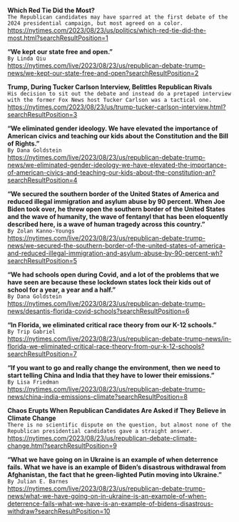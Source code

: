 **Which Red Tie Did the Most?**\
`The Republican candidates may have sparred at the first debate of the 2024 presidential campaign, but most agreed on a color.`\
https://nytimes.com/2023/08/23/us/politics/which-red-tie-did-the-most.html?searchResultPosition=1

**“We kept our state free and open.”**\
`By Linda Qiu`\
https://nytimes.com/live/2023/08/23/us/republican-debate-trump-news/we-kept-our-state-free-and-open?searchResultPosition=2

**Trump, During Tucker Carlson Interview, Belittles Republican Rivals**\
`His decision to sit out the debate and instead do a pretaped interview with the former Fox News host Tucker Carlson was a tactical one.`\
https://nytimes.com/2023/08/23/us/trump-tucker-carlson-interview.html?searchResultPosition=3

**“We eliminated gender ideology. We have elevated the importance of American civics and teaching our kids about the Constitution and the Bill of Rights.”**\
`By Dana Goldstein`\
https://nytimes.com/live/2023/08/23/us/republican-debate-trump-news/we-eliminated-gender-ideology-we-have-elevated-the-importance-of-american-civics-and-teaching-our-kids-about-the-constitution-an?searchResultPosition=4

**“We secured the southern border of the United States of America and reduced illegal immigration and asylum abuse by 90 percent. When Joe Biden took over, he threw open the southern border of the United States and the wave of humanity, the wave of fentanyl that has been eloquently described here, is a wave of human tragedy across this country.”**\
`By Zolan Kanno-Youngs`\
https://nytimes.com/live/2023/08/23/us/republican-debate-trump-news/we-secured-the-southern-border-of-the-united-states-of-america-and-reduced-illegal-immigration-and-asylum-abuse-by-90-percent-wh?searchResultPosition=5

**“We had schools open during Covid, and a lot of the problems that we have seen are because these lockdown states lock their kids out of school for a year, a year and a half.”**\
`By Dana Goldstein`\
https://nytimes.com/live/2023/08/23/us/republican-debate-trump-news/desantis-florida-covid-schools?searchResultPosition=6

**“In Florida, we eliminated critical race theory from our K-12 schools.”**\
`By Trip Gabriel`\
https://nytimes.com/live/2023/08/23/us/republican-debate-trump-news/in-florida-we-eliminated-critical-race-theory-from-our-k-12-schools?searchResultPosition=7

**“If you want to go and really change the environment, then we need to start telling China and India that they have to lower their emissions.”**\
`By Lisa Friedman`\
https://nytimes.com/live/2023/08/23/us/republican-debate-trump-news/china-india-emissions-climate?searchResultPosition=8

**Chaos Erupts When Republican Candidates Are Asked if They Believe in Climate Change**\
`There is no scientific dispute on the question, but almost none of the Republican presidential candidates gave a straight answer.`\
https://nytimes.com/2023/08/23/us/republican-debate-climate-change.html?searchResultPosition=9

**“What we have going on in Ukraine is an example of when deterrence fails. What we have is an example of Biden’s disastrous withdrawal from Afghanistan, the fact that he green-lighted Putin moving into Ukraine.”**\
`By Julian E. Barnes`\
https://nytimes.com/live/2023/08/23/us/republican-debate-trump-news/what-we-have-going-on-in-ukraine-is-an-example-of-when-deterrence-fails-what-we-have-is-an-example-of-bidens-disastrous-withdraw?searchResultPosition=10

